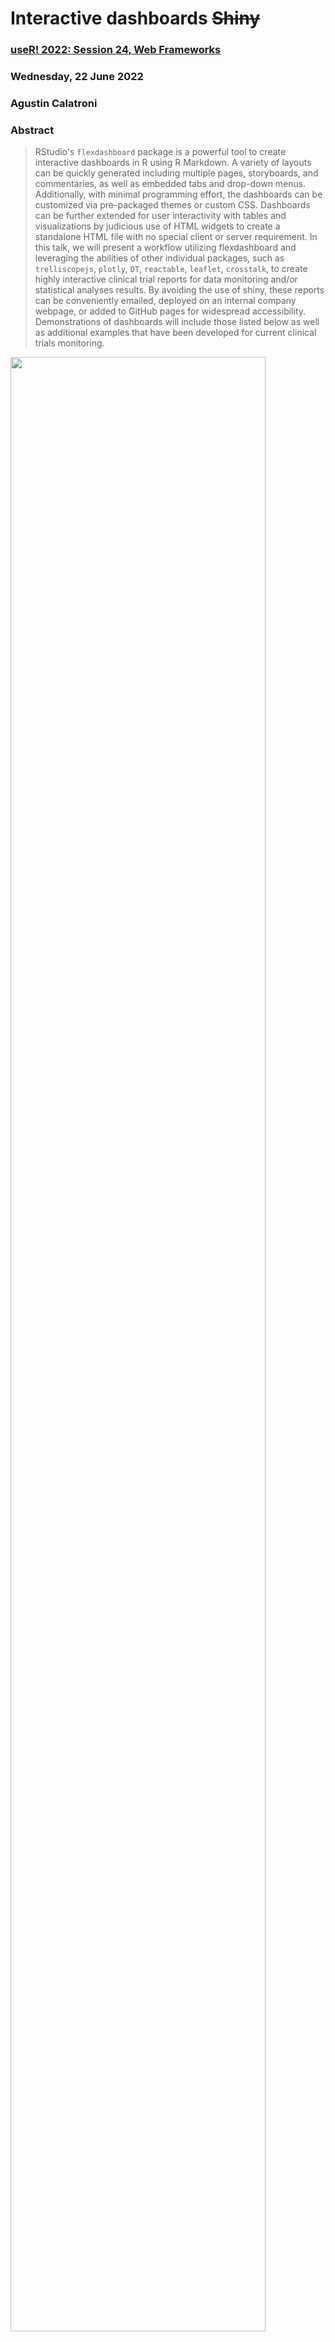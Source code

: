 # Interactive dashboards ~~Shiny~~
### [useR! 2022: Session 24, Web Frameworks](https://user2022.r-project.org/program/talks/#session-24-web-frameworks)
### Wednesday, 22 June 2022
### **Agustin Calatroni**

### Abstract

>
> RStudio's `flexdashboard` package is a powerful tool to create interactive dashboards in R using R Markdown. A variety of layouts can be quickly generated including multiple pages, storyboards, and commentaries, as well as embedded tabs and drop-down menus. Additionally, with minimal programming effort, the dashboards can be customized via pre-packaged themes or custom CSS. Dashboards can be further extended for user interactivity with tables and visualizations by judicious use of HTML widgets to create a standalone HTML file with no special client or server requirement. In this talk, we will present a workflow utilizing flexdashboard and leveraging the abilities of other individual packages, such as `trelliscopejs`, `plotly`, `DT`, `reactable`, `leaflet`, `crosstalk`, to create highly interactive clinical trial reports for data monitoring and/or statistical analyses results. By avoiding the use of shiny, these reports can be conveniently emailed, deployed on an internal company webpage, or added to GitHub pages for widespread accessibility. Demonstrations of dashboards will include those listed below as well as additional examples that have been developed for current clinical trials monitoring.

<img src="https://raw.githubusercontent.com/agstn/CGM/main/img/Interactive dashboards Shiny.png" width="90%" height="90%">
